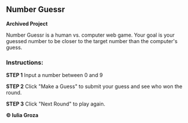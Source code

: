 ## Number Guessr

**Archived Project** <br>

Number Guessr is a human vs. computer web game. Your goal is your guessed number to be closer to the target number than the computer's guess.

### Instructions:
**STEP 1**
Input a number between 0 and 9

**STEP 2**
Click "Make a Guess" to submit your guess and see who won the round.

**STEP 3**
Click "Next Round" to play again.

**© Iulia Groza**
